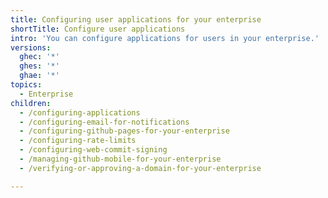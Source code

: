 ```yaml
---
title: Configuring user applications for your enterprise
shortTitle: Configure user applications
intro: 'You can configure applications for users in your enterprise.'
versions:
  ghec: '*'
  ghes: '*'
  ghae: '*'
topics:
  - Enterprise
children:
  - /configuring-applications
  - /configuring-email-for-notifications
  - /configuring-github-pages-for-your-enterprise
  - /configuring-rate-limits
  - /configuring-web-commit-signing
  - /managing-github-mobile-for-your-enterprise
  - /verifying-or-approving-a-domain-for-your-enterprise

---
```


